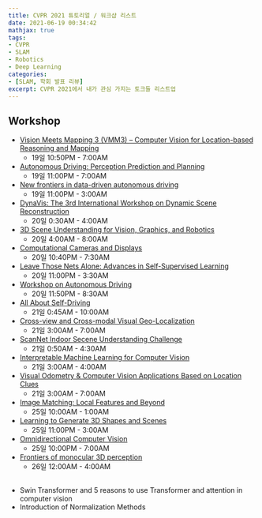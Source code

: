 ```yaml
---
title: CVPR 2021 튜토리얼 / 워크샵 리스트
date: 2021-06-19 00:34:42
mathjax: true
tags: 
- CVPR
- SLAM
- Robotics
- Deep Learning
categories: 
- [SLAM, 학회 발표 리뷰]
excerpt: CVPR 2021에서 내가 관심 가지는 토크들 리스트업
---
```


## Workshop

- [Vision Meets Mapping 3 (VMM3) – Computer Vision for Location-based Reasoning and Mapping](https://www.eventscribe.net/2021/includes/tracking/clickTracking.asp?lfp=emdTU0ZubUxMT2JIeTdrWlE2WjVvd3NRM0grY3ZaTU1VbllmM25qUG4wL3FraFJUcWt5S1ljMEI2aUl6Rk1uRTZZL3dXcXlseXdkQWlwbFhRcjlGRHBHd2c4R3V2SHBuTlphanF1cFVxdDBKajlIWUJ2UURMOE8xZzF3elRmR1lRb1pNQ3AxSEUrS0tTOE5FbFp3Ry9KTC9MZ0JqUmlhSVE1Q0h3N0VCVXpNPQ==)
  - 19일 10:50PM - 7:00AM
- [Autonomous Driving: Perception Prediction and Planning](https://youtu.be/COgEQuqTAug)
  - 19일 11:00PM - 7:00AM
- [New frontiers in data-driven autonomous driving](https://youtu.be/5hukp-xMc0g)
  - 19일 11:00PM - 3:00AM
- [DynaVis: The 3rd International Workshop on Dynamic Scene Reconstruction](https://youtu.be/SVSNU6vKwwY)
  - 20일 0:30AM - 4:00AM
- [3D Scene Understanding for Vision, Graphics, and Robotics](https://scene-understanding.com/talks.html)
  - 20일 4:00AM - 8:00AM
- [Computational Cameras and Displays](https://youtu.be/4VPM0PPv4q8)
  - 20일 10:40PM - 7:30AM
- [Leave Those Nets Alone: Advances in Self-Supervised Learning](https://www.youtube.com/watch?v=MdD4UMshl1Q)
  - 20일 11:00PM - 3:30AM
- [Workshop on Autonomous Driving](https://www.youtube.com/c/WADatCVPR)
  - 20일 11:50PM - 8:30AM
- [All About Self-Driving](https://www.eventscribe.net/2021/includes/tracking/clickTracking.asp?lfp=WGhKcEE4eVlEN3lNSkNzaFBUbTY4cFBZdlBNV3Zwa0J4STJ6UjJUTVNJL0YwUzJxY2p1Rkp5bHFoWVhmUUlTb1pHdCtVRG4yRUJWZklMVGJ2c2g3aStLdHhKeG9NOVNiNHhNOXk4bm85OGdoODExS3pJajJscXVOZi9sLytTc25BSHllUHZzRXVNTmQ4aEkrYWdzdTQzWEFSYmNreWJrempSa1FranVXVUZVPQ==)
  - 21일 0:45AM - 10:00AM
- [Cross-view and Cross-modal Visual Geo-Localization](https://www.sri.com/computer-vision/cvpr-2021-tutorial-on-cross-view-and-cross-modal-visual-geo-localization/)
  - 21일 3:00AM - 7:00AM
- [ScanNet Indoor Secene Understanding Challenge](https://www.eventscribe.net/2021/includes/tracking/clickTracking.asp?lfp=Y2dBSWpQTDJDRGpkZmg2dFFMc2ZaTDZnNndaVmZoQzlTcUlFT2xBS3FlZ3RZanRrRFBsSGd4TC9KdkhJZ0p2cGNHOG9abFBRQnZZcU9qbUZDQUFtMEtUMzgvZklKQjJTODRFdGdxTWlRaU40TjBiNHdPc0o5bzZaMTcrQm1UbWMwNFpETXl2ZUJuK1NnK3MzUCt2bGcrYzRHcHd6M2FWSjdXWTcvZFdYRWRJPQ==)
  - 21일 0:50AM - 4:30AM
- [Interpretable Machine Learning for Computer Vision](https://www.eventscribe.net/2021/includes/tracking/clickTracking.asp?lfp=UW9abWxLV3NHYVgzM0Fub2ZIN09PbENmT25xOG1tcmZCUmJDdmJIMy83ZTBVRU43ZmlJTjRoSlhob2tuYlJiWXV1bG90d3hwa1M2NkpmVDMreFlUdFFGRGw0YlB4UkQ0cXhZWWFLS1RuWWlESHZUQ0YycE5LYWFkZ3JrYTFDRVdsdHRJQmVEUURDMjlLTGpZeHhvWldtWU9lK1hCN3ZrMDdVelI5clZYZmlBPQ==)
  - 21일 3:00AM - 4:00AM
- [Visual Odometry & Computer Vision Applications Based on Location Clues](https://youtu.be/JeTZbCuyeM8)
  - 21일 3:00AM - 7:00AM
- [Image Matching: Local Features and Beyond](https://www.eventscribe.net/2021/includes/tracking/clickTracking.asp?lfp=VFF5US80QTNoVG5BNXd3cGU5ZkREa1RmdHRHZ2oxQkJldXVFYiswTngzQUhwbGUyTG5lZytTUEtseDVrM25DWlY2ODJrSHZ6dGQ4OFVqV1NLenRxaXB6ekthTG02Q2t4bithY0pqS3cyT0RXcFhONERNRzRJQmdENHJyOHVXbnVMUG9KaXZwOE9FZUJwQVB1Y0ZYSTBSdktLQS9xM2tha0xjK0FmOFVEai8wPQ==)
  - 25일 10:00AM - 1:00AM
- [Learning to Generate 3D Shapes and Scenes](https://www.eventscribe.net/2021/includes/tracking/clickTracking.asp?lfp=d3NjQityS3dYMmhvakFxbWNHY0t2RVFhaWVSVEgyZ3hnQTBVODRxNC9SZk5OanZmcGdXUzEvckFGRkNoUXNYR2xTVm9GTlJVR29mZUtKb0lEdDNvUWx4eVNUVlpvUW9oNEt5KzdaQlFTMGRrZzhUZU5hdVdLRDVxR1EzbS9XZXBKKzgyVjFQMVRuNHRod0xqVXBycDFoM1QzR2ZCMkJsSkpVWUFVSFRkZzFBPQ==)
  - 25일 11:00PM - 3:00AM
- [Omnidirectional Computer Vision](https://youtu.be/mAb75sKlUiQ)
  - 25일 10:00PM - 7:00AM
- [Frontiers of monocular 3D perception](https://www.eventscribe.net/2021/includes/tracking/clickTracking.asp?lfp=VFF5US80QTNoVG5BNXd3cGU5ZkREZ0VvSVhIZmU2c21GenUwVVBjQzFEckdCSjJ4SGg3Y1hnR1Z1V0dsdlgzK2NQNE11NjAycVZ5RkVwYWQ3bmJtUVQxL1R4dis2KzA1N3h2Qi92UUVSLzV3SkZRZUxoajJUYlpEbmNsYXpjN014TkZ1THo3Z2loYjdYdzFrTUFwM1djUjhMaWV2Q2lFTWxEVjBHd1hHZHcwPQ==)
  - 26일 12:00AM - 4:00AM

##

- Swin Transformer and 5 reasons to use Transformer and attention in computer vision
- Introduction of Normalization Methods